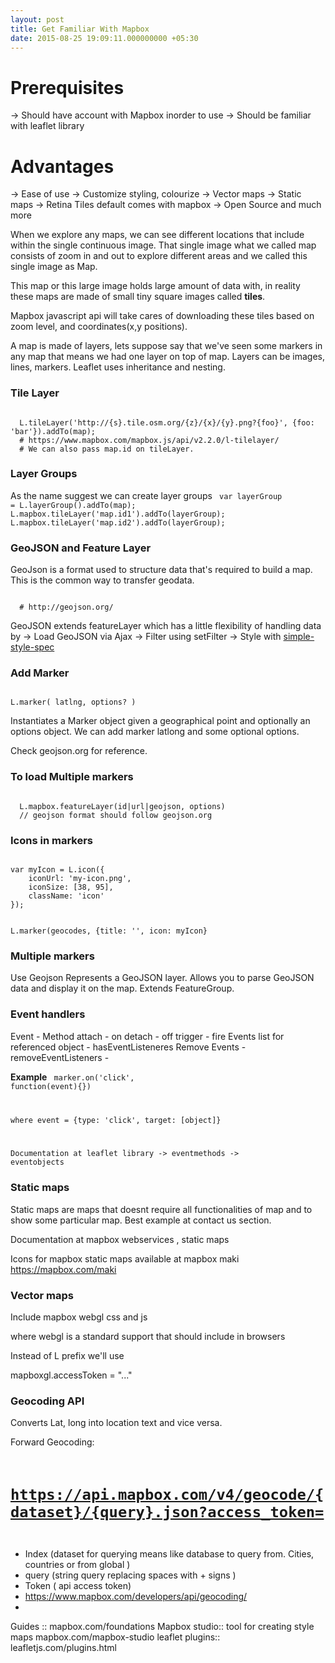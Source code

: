 ```yaml
---
layout: post
title: Get Familiar With Mapbox
date: 2015-08-25 19:09:11.000000000 +05:30
---
```


# Prerequisites
-> Should have account with Mapbox inorder to use 
-> Should be familiar with leaflet library

# Advantages
-> Ease of use
-> Customize styling, colourize
-> Vector maps
-> Static maps 
-> Retina Tiles default comes with mapbox
-> Open Source
and much more

When we explore any maps, we can see different locations that include within the single continuous image. That single image what we called map consists of zoom in and out to explore different areas and we called this single image as Map.

This map or this large image holds large amount of data with, in reality these maps are made of small tiny square images called <b>tiles</b>.

Mapbox javascript api will take cares of downloading these tiles based on zoom level, and coordinates(x,y positions).

A map is made of layers, lets suppose say that we've seen some markers in any map that means we had one layer on top of map. Layers can be images, lines, markers. Leaflet uses inheritance and nesting.

### Tile Layer
<code>
  L.tileLayer('http://{s}.tile.osm.org/{z}/{x}/{y}.png?{foo}', {foo: 'bar'}).addTo(map);
  # https://www.mapbox.com/mapbox.js/api/v2.2.0/l-tilelayer/
  # We can also pass map.id on tileLayer.
</code>


### Layer Groups
As the name suggest we can create layer groups 
<code>
  var layerGroup = L.layerGroup().addTo(map);
  L.mapbox.tileLayer('map.id1').addTo(layerGroup);
  L.mapbox.tileLayer('map.id2').addTo(layerGroup);
</code>
  
### GeoJSON and Feature Layer
  GeoJson is a format used to structure data that's required to build a map. This is the common way to transfer geodata.
  
<code>
  # http://geojson.org/
</code>
 
  GeoJSON extends featureLayer which has a little flexibility of handling data by
   -> Load GeoJSON via Ajax
   -> Filter using setFilter
   -> Style with [simple-style-spec](https://www.mapbox.com/guides/an-open-platform/#simplestyle)

### Add Marker

<code>
L.marker(<LatLng> latlng,<Marker options> options? )
</code>

Instantiates a Marker object given a geographical point and optionally an options object. We can add marker latlong and some optional options. 

Check geojson.org for reference.


### To load Multiple markers 

<code>
  L.mapbox.featureLayer(id|url|geojson, options)
  // geojson format should follow geojson.org
</code>

### Icons in markers

<code>
var myIcon = L.icon({
	iconUrl: 'my-icon.png',
	iconSize: [38, 95],
    className: 'icon'
});

L.marker(geocodes, {title: '', icon: myIcon}
</code>

### Multiple markers
Use Geojson
Represents a GeoJSON layer. Allows you to parse GeoJSON data and display it on the map. Extends FeatureGroup.

### Event handlers 
 Event   - Method
 attach  - on 
 detach  - off 
 trigger - fire
 Events list for referenced object - hasEventListeneres
 Remove Events - removeEventListeners - 
  
**Example**
<code>
  marker.on('click', function(event){})
  
  where event = {type: 'click', target: [object]}
  
  Documentation at leaflet library
   -> eventmethods
   -> eventobjects
</code>
 
### Static maps
 
 Static maps are maps that doesnt require all functionalities of map and to show some particular map. Best example at contact us section.
  
 Documentation at mapbox webservices , static maps
  
 Icons for mapbox static maps available at mapbox maki https://mapbox.com/maki
  
### Vector maps 
 
  Include mapbox webgl css and js
  
  where webgl is a standard support that should include in browsers 
  
  Instead of L prefix we'll use
  
   mapboxgl.accessToken = "..."
   
### Geocoding API
Converts Lat, long into location text and vice versa.

Forward Geocoding: 
<code>
# https://api.mapbox.com/v4/geocode/{dataset}/{query}.json?access_token=<your access token>
</code>

- Index (dataset for querying means like database to query from. Cities, countries or from global )
- query (string query replacing spaces with + signs )
- Token ( api access token)
- https://www.mapbox.com/developers/api/geocoding/
- 
Guides :: 
mapbox.com/foundations
Mapbox studio:: tool for creating style maps
mapbox.com/mapbox-studio
leaflet plugins:: leafletjs.com/plugins.html